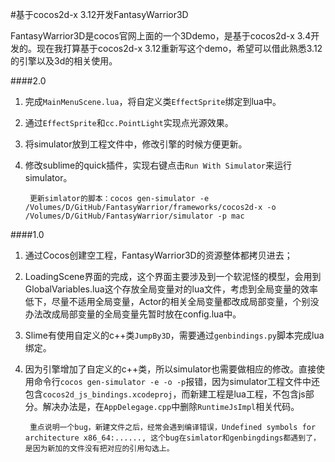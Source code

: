#基于cocos2d-x 3.12开发FantasyWarrior3D

FantasyWarrior3D是cocos官网上面的一个3Ddemo，是基于cocos2d-x 3.4开发的。现在我打算基于cocos2d-x 3.12重新写这个demo，希望可以借此熟悉3.12的引擎以及3d的相关使用。  

####2.0
1. 完成`MainMenuScene.lua`，将自定义类`EffectSprite`绑定到lua中。
2. 通过`EffectSprite`和`cc.PointLight`实现点光源效果。
3. 将simulator放到工程文件中，修改引擎的时候方便更新。
4. 修改sublime的quick插件，实现右键点击`Run With Simulator`来运行simulator。

		更新simlator的脚本：cocos gen-simulator -e /Volumes/D/GitHub/FantasyWarrior/frameworks/cocos2d-x -o /Volumes/D/GitHub/FantasyWarrior/simulator -p mac


####1.0  
1. 通过Cocos创建空工程，FantasyWarrior3D的资源整体都拷贝进去；  
2. LoadingScene界面的完成，这个界面主要涉及到一个软泥怪的模型，会用到GlobalVariables.lua这个存放全局变量对的lua文件，考虑到全局变量的效率低下，尽量不适用全局变量，Actor的相关全局变量都改成局部变量，个别没办法改成局部变量的全局变量先暂时放在config.lua中。
3. Slime有使用自定义的c++类`JumpBy3D`，需要通过`genbindings.py`脚本完成lua绑定。
4. 因为引擎增加了自定义的c++类，所以simulator也需要做相应的修改。直接使用命令行`cocos gen-simulator -e -o -p`报错，因为simulator工程文件中还包含`cocos2d_js_bindings.xcodeproj`，而新建工程是lua工程，不包含js部分。解决办法是，在`AppDelegage.cpp`中删除`RuntimeJsImpl`相关代码。

		重点说明一个bug，新建文件之后，经常会遇到编译错误，Undefined symbols for architecture x86_64:......, 这个bug在simlator和genbingdings都遇到了，是因为新加的文件没有把对应的引用勾选上。